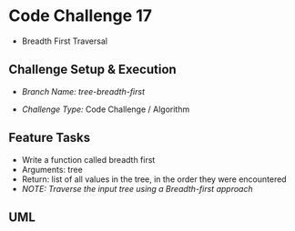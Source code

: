 # Code Challenge 17

- Breadth First Traversal

## Challenge Setup & Execution

- *Branch Name: tree-breadth-first*

- *Challenge Type:* Code Challenge / Algorithm

## Feature Tasks

- Write a function called breadth first
- Arguments: tree
- Return: list of all values in the tree, in the order they were encountered
- *NOTE: Traverse the input tree using a Breadth-first approach*

## UML
